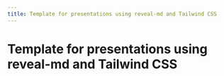 ```yaml
---
title: Template for presentations using reveal-md and Tailwind CSS
---
```


# Template for presentations using reveal-md and Tailwind CSS
<!-- .element class="mx-auto max-w-3xl text-6xl font-extrabold text-center" -->
